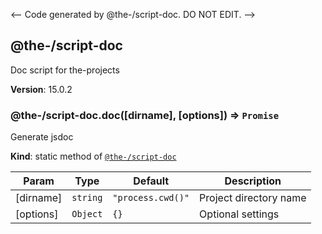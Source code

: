<-- Code generated by @the-/script-doc. DO NOT EDIT. -->

<a name="module_@the-/script-doc"></a>

## @the-/script-doc
Doc script for the-projects

**Version**: 15.0.2  
<a name="module_@the-/script-doc.doc"></a>

### @the-/script-doc.doc([dirname], [options]) ⇒ <code>Promise</code>
Generate jsdoc

**Kind**: static method of [<code>@the-/script-doc</code>](#module_@the-/script-doc)  

| Param | Type | Default | Description |
| --- | --- | --- | --- |
| [dirname] | <code>string</code> | <code>&quot;process.cwd()&quot;</code> | Project directory name |
| [options] | <code>Object</code> | <code>{}</code> | Optional settings |


